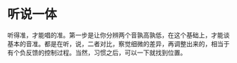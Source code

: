 # 听说一体

听得准，才能唱的准。第一步是让你分辨两个音孰高孰低，在这个基础上，才能谈基本的音准。都是在听，说，二者对比，察觉细微的差异，再调整出来的，相当于有个负反馈的控制过程。当然，习惯之后，可以一下就找到位置。
